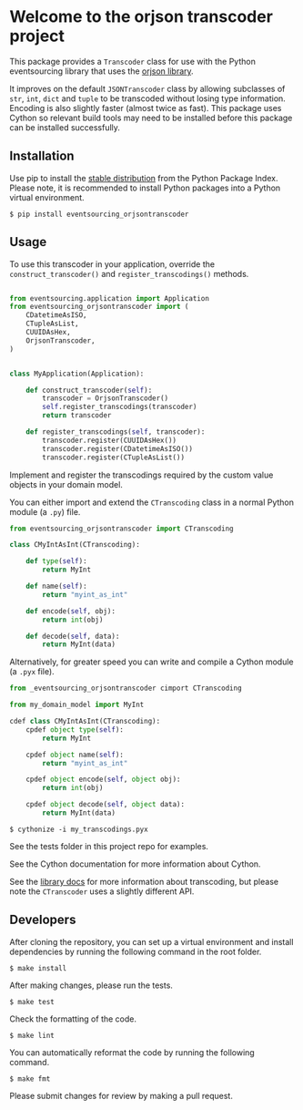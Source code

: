 # Welcome to the orjson transcoder project

This package provides a `Transcoder` class for use with
the Python eventsourcing library that uses the [orjson
library](https://pypi.org/project/orjson).

It improves on the default `JSONTranscoder` class by allowing
subclasses of `str`, `int`, `dict` and `tuple` to
be transcoded without losing type information. Encoding
is also slightly faster (almost twice as fast). This package
uses Cython so relevant build tools may need to be installed
before this package can be installed successfully.

## Installation

Use pip to install the [stable distribution](https://pypi.org/project/eventsourcing-orjsontranscoder/)
from the Python Package Index. Please note, it is recommended to
install Python packages into a Python virtual environment.

    $ pip install eventsourcing_orjsontranscoder

## Usage

To use this transcoder in your application, override the `construct_transcoder()`
and `register_transcodings()` methods.

```python

from eventsourcing.application import Application
from eventsourcing_orjsontranscoder import (
    CDatetimeAsISO,
    CTupleAsList,
    CUUIDAsHex,
    OrjsonTranscoder,
)


class MyApplication(Application):

    def construct_transcoder(self):
        transcoder = OrjsonTranscoder()
        self.register_transcodings(transcoder)
        return transcoder

    def register_transcodings(self, transcoder):
        transcoder.register(CUUIDAsHex())
        transcoder.register(CDatetimeAsISO())
        transcoder.register(CTupleAsList())
```

Implement and register the transcodings required by the custom value objects in your domain model.

You can either import and extend the ``CTranscoding`` class in a normal Python module (a ``.py``) file.

```python
from eventsourcing_orjsontranscoder import CTranscoding

class CMyIntAsInt(CTranscoding):

    def type(self):
        return MyInt

    def name(self):
        return "myint_as_int"

    def encode(self, obj):
        return int(obj)

    def decode(self, data):
        return MyInt(data)
```

Alternatively, for greater speed you can write and compile a Cython module (a ``.pyx`` file).

```python
from _eventsourcing_orjsontranscoder cimport CTranscoding

from my_domain_model import MyInt

cdef class CMyIntAsInt(CTranscoding):
    cpdef object type(self):
        return MyInt

    cpdef object name(self):
        return "myint_as_int"

    cpdef object encode(self, object obj):
        return int(obj)

    cpdef object decode(self, object data):
        return MyInt(data)
```

```commandline
$ cythonize -i my_transcodings.pyx
```

See the tests folder in this project repo for examples.

See the Cython documentation for more information about Cython.

See the [library docs](https://eventsourcing.readthedocs.io/en/stable/topics/persistence.html#transcodings)
for more information about transcoding, but please note the `CTranscoder` uses a slightly
different API.


## Developers

After cloning the repository, you can set up a virtual environment and
install dependencies by running the following command in the root
folder.

    $ make install

After making changes, please run the tests.

    $ make test

Check the formatting of the code.

    $ make lint

You can automatically reformat the code by running the following command.

    $ make fmt

Please submit changes for review by making a pull request.
